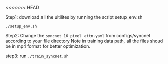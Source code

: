 <<<<<<< HEAD

Step1: download all the ultilites by running the script setup_env.sh


```
./setup_env.sh
```

Step2: Change the ```syncnet_16_pixel_attn.yaml``` from configs/syncnet according to your file directory 
Note in training data path, all the files shoud be in mp4 format for better optimization.


step3: run ```./train_syncnet.sh```
